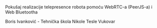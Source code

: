 Pokušaj realizacije telepresence robota pomoću WebRTC-a (PeerJS-a) i Web Bluetootha
 
Boris Ivanković - Tehnička škola Nikole Tesle Vukovar
